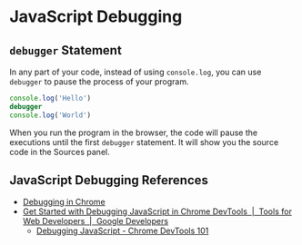 # JavaScript Debugging

## `debugger` Statement

In any part of your code, instead of using `console.log`, you can use `debugger` to pause the process of your program.

```js
console.log('Hello')
debugger
console.log('World')
```

When you run the program in the browser, the code will pause the executions until the first `debugger` statement. It will show you the source code in the Sources panel.

## JavaScript Debugging References

- [Debugging in Chrome](http://javascript.info/debugging-chrome)
- [Get Started with Debugging JavaScript in Chrome DevTools  |  Tools for Web Developers  |  Google Developers](https://developers.google.com/web/tools/chrome-devtools/javascript)
  - [Debugging JavaScript - Chrome DevTools 101](https://www.youtube.com/watch?v=H0XScE08hy8)

